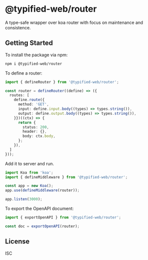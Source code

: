 # @typified-web/router

A type-safe wrapper over koa router with focus on maintenance and consistence.

## Getting Started

To install the package via npm:

```sh
npm i @typified-web/router
```

To define a router:

```ts
import { defineRouter } from '@typified-web/router';

const router = defineRouter((define) => ({
  routes: [
    define.route({
      method: 'GET',
      input: define.input.body((types) => types.string()),
      output: define.output.body((types) => types.string()),
    }})((ctx) => {
      return {
        status: 200,
        header: {},
        body: ctx.body,
      };
    }),
  ]
}));
```

Add it to server and run.

```ts
import Koa from 'koa';
import { defineMiddleware } from '@typified-web/router';

const app = new Koa();
app.use(defineMiddleware(router));

app.listen(3000);
```

To export the OpenAPI document:

```ts
import { exportOpenAPI } from '@typified-web/router';

const doc = exportOpenAPI(router);
```

## License

ISC
